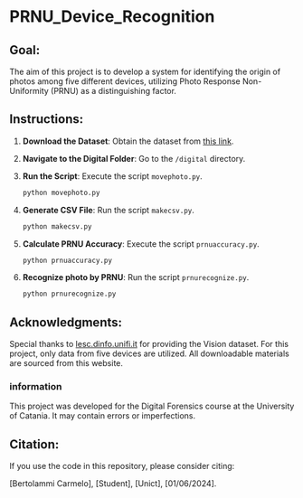 # PRNU_Device_Recognition

## Goal:
The aim of this project is to develop a system for identifying the origin of photos among five different devices, utilizing Photo Response Non-Uniformity (PRNU) as a distinguishing factor.

## Instructions:
1. **Download the Dataset**: Obtain the dataset from [this link](https://rb.gy/5v8jdf).

2. **Navigate to the Digital Folder**: Go to the `/digital` directory.

3. **Run the Script**: Execute the script `movephoto.py`.
   
    ```bash
    python movephoto.py
    ```

4. **Generate CSV File**: Run the script `makecsv.py`.
   
    ```bash
    python makecsv.py
    ```

5. **Calculate PRNU Accuracy**: Execute the script `prnuaccuracy.py`.
   
    ```bash
    python prnuaccuracy.py
    ```

6. **Recognize photo by PRNU**: Run the script `prnurecognize.py`.
   
    ```bash
    python prnurecognize.py
    ```

## Acknowledgments:
Special thanks to [lesc.dinfo.unifi.it](https://lesc.dinfo.unifi.it/materials/datasets/) for providing the Vision dataset. For this project, only data from five devices are utilized. All downloadable materials are sourced from this website.

### information
This project was developed for the Digital Forensics course at the University of Catania. It may contain errors or imperfections.

## Citation:
If you use the code in this repository, please consider citing:

[Bertolammi Carmelo], [Student], [Unict], [01/06/2024].
